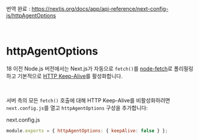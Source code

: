 번역 완료 : https://nextjs.org/docs/app/api-reference/next-config-js/httpAgentOptions

<br>

# **httpAgentOptions**

18 이전 Node.js 버전에서는 Next.js가 자동으로 `fetch()`를 [node-fetch](https://nextjs.org/docs/architecture/supported-browsers#polyfills)로 폴리필링하고 기본적으로 [HTTP Keep-Alive](https://developer.mozilla.org/en-US/docs/Web/HTTP/Headers/Keep-Alive)를 활성화합니다.

<br>

서버 측의 모든 `fetch()` 호출에 대해 HTTP Keep-Alive를 비활성화하려면 `next.config.js`를 열고 `httpAgentOptions` 구성을 추가합니다:

next.config.js

```jsx
module.exports = { httpAgentOptions: { keepAlive: false } };
```
